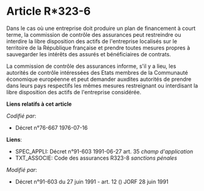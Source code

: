 # Article R*323-6

Dans le cas où une entreprise doit produire un plan de financement à court terme, la commission de contrôle des assurances
peut restreindre ou interdire la libre disposition des actifs de l'entreprise localisés sur le territoire de la République
française et prendre toutes mesures propres à sauvegarder les intérêts des assurés et bénéficiaires de contrats.

La commission de contrôle des assurances informe, s'il y a lieu, les autorités de contrôle intéressées des Etats membres de
la Communauté économique européenne et peut demander auxdites autorités de prendre dans leurs pays respectifs les mêmes
mesures restreignant ou interdisant la libre disposition des actifs de l'entreprise considérée.

**Liens relatifs à cet article**

_Codifié par_:

  - Décret n°76-667 1976-07-16

**Liens**:

  - SPEC_APPLI: Décret n°91-603 1991-06-27 art. 35 *champ d'application*
  - TXT_ASSOCIE: Code des assurances R323-8 *sanctions pénales*

_Modifié par_:

  - Décret n°91-603 du 27 juin 1991 - art. 12 () JORF 28 juin 1991
